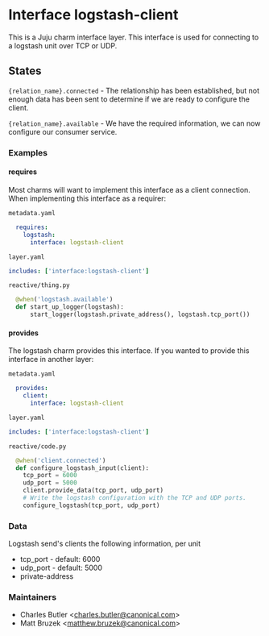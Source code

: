 # Interface logstash-client

This is a Juju charm interface layer. This interface is used for
connecting to a logstash unit over TCP or UDP.

## States

`{relation_name}.connected` - The relationship has been established, but not
enough data has been sent to determine if we are ready to configure the client.

`{relation_name}.available` - We have the required information, we can now
configure our consumer service.

### Examples

#### requires
Most charms will want to implement this interface as a client connection.
When implementing this interface as a requirer:

`metadata.yaml`
```yaml
  requires:
    logstash:
      interface: logstash-client
```

`layer.yaml`
```yaml
includes: ['interface:logstash-client']
```

`reactive/thing.py`
```python
  @when('logstash.available')
  def start_up_logger(logstash):
      start_logger(logstash.private_address(), logstash.tcp_port())
```

#### provides
The logstash charm provides this interface. If you wanted to provide this
interface in another layer:

`metadata.yaml`
```yaml
  provides:
    client:
      interface: logstash-client
```

`layer.yaml`
```yaml
includes: ['interface:logstash-client']
```

`reactive/code.py`
```python
  @when('client.connected')
  def configure_logstash_input(client):
    tcp_port = 6000
    udp_port = 5000
    client.provide_data(tcp_port, udp_port)
    # Write the logstash configuration with the TCP and UDP ports.
    configure_logstash(tcp_port, udp_port)
```

### Data

Logstash send's clients the following information, per unit

 - tcp_port - default: 6000
 - udp_port - default: 5000
 - private-address

### Maintainers

- Charles Butler &lt;charles.butler@canonical.com&gt;
- Matt Bruzek &lt;matthew.bruzek@canonical.com&gt;
